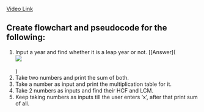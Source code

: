 [Video Link](https://youtu.be/lhELGQAV4gg)

## Create flowchart and pseudocode for the following:

1. Input a year and find whether it is a leap year or not. [[Answer](<div id="5A781E474482113CC33C41361849F7A6046_28408"><div id="5A781E474482113CC33C41361849F7A6046_28408_robot"><a href="https://cloud.smartdraw.com/share.aspx/?pubDocShare=5A781E474482113CC33C41361849F7A6046" target="_blank"><img src="https://cloud.smartdraw.com/cloudstorage/5A781E474482113CC33C41361849F7A6046/preview2.png"></a></div></div><script src="https://cloud.smartdraw.com/plugins/html/js/sdjswidget_html.js" type="text/javascript"></script><script type="text/javascript">SDJS_Widget("5A781E474482113CC33C41361849F7A6046",28408,1,"");</script><br/>)
2. Take two numbers and print the sum of both.
3. Take a number as input and print the multiplication table for it.
4. Take 2 numbers as inputs and find their HCF and LCM.
5. Keep taking numbers as inputs till the user enters ‘x’, after that print sum of all.

